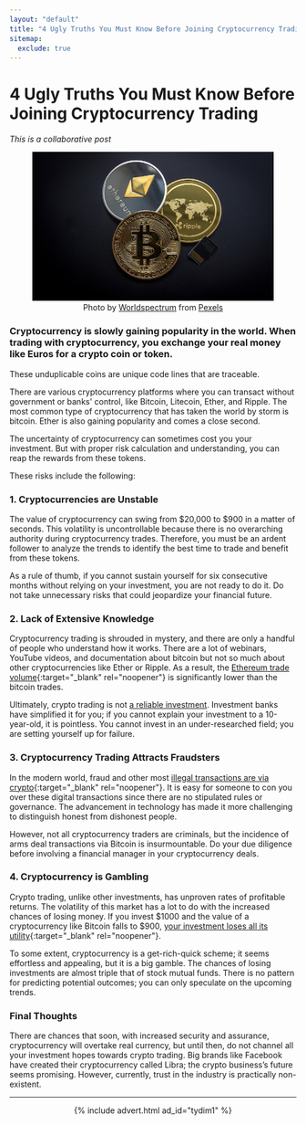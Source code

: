 ```yaml
---
layout: "default"
title: "4 Ugly Truths You Must Know Before Joining Cryptocurrency Trading"
sitemap:
  exclude: true
---
```

# 4 Ugly Truths You Must Know Before Joining Cryptocurrency Trading
*This is a collaborative post*

<center>
<figure>
    <img src='/i/2021/2021posts/ugly-truths-cryptocurrency.jpg' alt='cryptocurrency coins'>
    <figcaption>Photo by <a href="https://www.pexels.com/@worldspectrum?utm_content=attributionCopyText&utm_medium=referral&utm_source=pexels" target="_blank" rel="noopener">Worldspectrum</a> from <a href="https://www.pexels.com/photo/ripple-etehereum-and-bitcoin-and-micro-sdhc-card-844124/?utm_content=attributionCopyText&utm_medium=referral&utm_source=pexels" target="_blank" rel="noopener">Pexels</a></figcaption>
</figure>
</center>

### Cryptocurrency is slowly gaining popularity in the world. When trading with cryptocurrency, you exchange your real money like Euros for a crypto coin or token. 
These unduplicable coins are unique code lines that are traceable. 

There are various cryptocurrency platforms where you can transact without government or banks' control, like Bitcoin, Litecoin, Ether, and Ripple. The most common type of cryptocurrency that has taken the world by storm is bitcoin. Ether is also gaining popularity and comes a close second.

The uncertainty of cryptocurrency can sometimes cost you your investment. But with proper risk calculation and understanding, you can reap the rewards from these tokens.

These risks include the following:

### 1. Cryptocurrencies are Unstable
The value of cryptocurrency can swing from $20,000 to $900 in a matter of seconds. This volatility is uncontrollable because there is no overarching authority during cryptocurrency trades. Therefore, you must be an ardent follower to analyze the trends to identify the best time to trade and benefit from these tokens.

As a rule of thumb, if you cannot sustain yourself for six consecutive months without relying on your investment, you are not ready to do it. Do not take unnecessary risks that could jeopardize your financial future. 

### 2. Lack of Extensive Knowledge 
Cryptocurrency trading is shrouded in mystery, and there are only a handful of people who understand how it works. There are a lot of webinars, YouTube videos, and documentation about bitcoin but not so much about other cryptocurrencies like Ether or Ripple. As a result, the [Ethereum trade volume](https://swyftx.com.au/buy/eth-ethereum/){:target="_blank" rel="noopener"} is significantly lower than the bitcoin trades.

Ultimately, crypto trading is not [a reliable investment](/posts/first-six-money-makers.html). Investment banks have simplified it for you; if you cannot explain your investment to a 10-year-old, it is pointless. You cannot invest in an under-researched field; you are setting yourself up for failure.

### 3. Cryptocurrency Trading Attracts Fraudsters
In the modern world, fraud and other most [illegal transactions are via crypto](https://www.nytimes.com/2020/01/28/technology/bitcoin-black-market.html){:target="_blank" rel="noopener"}. It is easy for someone to con you over these digital transactions since there are no stipulated rules or governance. The advancement in technology has made it more challenging to distinguish honest from dishonest people. 

However, not all cryptocurrency traders are criminals, but the incidence of arms deal transactions via Bitcoin is insurmountable. Do your due diligence before involving a financial manager in your cryptocurrency deals. 

### 4. Cryptocurrency is Gambling
Crypto trading, unlike other investments, has unproven rates of profitable returns. The volatility of this market has a lot to do with the increased chances of losing money. If you invest $1000 and the value of a cryptocurrency like Bitcoin falls to $900, [your investment loses all its utility](https://www.inc.com/joel-comm/who-is-bitcoins-biggest-loser.html){:target="_blank" rel="noopener"}.

To some extent, cryptocurrency is a get-rich-quick scheme; it seems effortless and appealing, but it is a big gamble. The chances of losing investments are almost triple that of stock mutual funds. There is no pattern for predicting potential outcomes; you can only speculate on the upcoming trends. 

### Final Thoughts
There are chances that soon, with increased security and assurance, cryptocurrency will overtake real currency, but until then, do not channel all your investment hopes towards crypto trading. Big brands like Facebook have created their cryptocurrency called Libra; the crypto business’s future seems promising. However, currently, trust in the industry is practically non-existent. 
 

***

<!-- START ADVERTISER: Turn Your Dreams Into Money -->
<center>
{% include advert.html ad_id="tydim1" %}
</center>
<!-- END ADVERTISER: Turn Your Dreams Into Money -->












